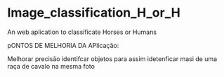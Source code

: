 # Image_classification_H_or_H
An web aplication to classificate Horses or Humans

pONTOS DE MELHORIA DA APlicação:

Melhorar precisão
identifcar objetos para assim idetenficar masi de uma raça de cavalo na mesma foto